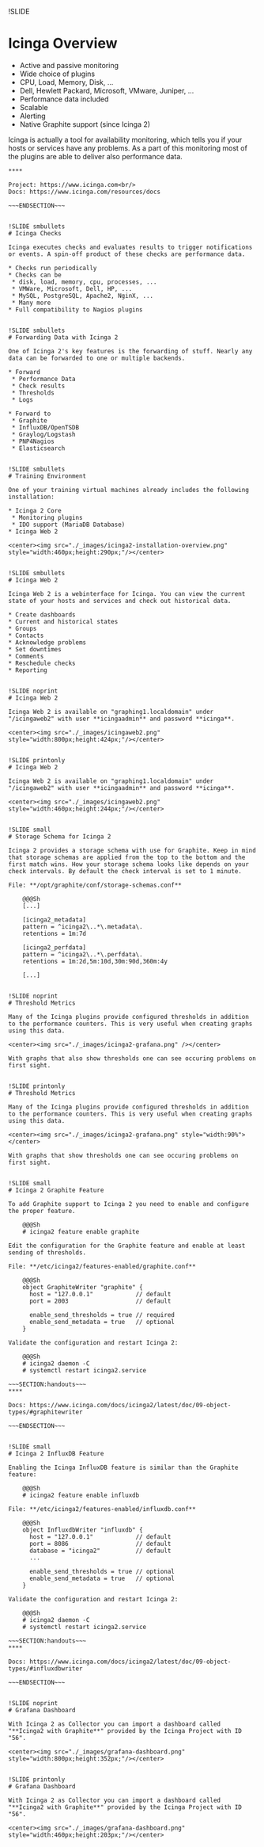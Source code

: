 !SLIDE
# Icinga Overview

* Active and passive monitoring
* Wide choice of plugins
 * CPU, Load, Memory, Disk, ...
 * Dell, Hewlett Packard, Microsoft, VMware, Juniper, ...
* Performance data included
* Scalable
* Alerting
* Native Graphite support (since Icinga 2)

Icinga is actually a tool for availability monitoring, which tells you if your hosts or services have any problems. As a part of this monitoring most of the plugins are able to deliver also performance data.

~~~SECTION:handouts~~~
****

Project: https://www.icinga.com<br/>
Docs: https://www.icinga.com/resources/docs

~~~ENDSECTION~~~


!SLIDE smbullets
# Icinga Checks

Icinga executes checks and evaluates results to trigger notifications or events. A spin-off product of these checks are performance data.

* Checks run periodically
* Checks can be
 * disk, load, memory, cpu, processes, ...
 * VMWare, Microsoft, Dell, HP, ...
 * MySQL, PostgreSQL, Apache2, NginX, ...
 * Many more
* Full compatibility to Nagios plugins


!SLIDE smbullets
# Forwarding Data with Icinga 2

One of Icinga 2's key features is the forwarding of stuff. Nearly any data can be forwarded to one or multiple backends.

* Forward
 * Performance Data
 * Check results
 * Thresholds
 * Logs

* Forward to
 * Graphite
 * InfluxDB/OpenTSDB
 * Graylog/Logstash
 * PNP4Nagios
 * Elasticsearch


!SLIDE smbullets
# Training Environment

One of your training virtual machines already includes the following installation:

* Icinga 2 Core
 * Monitoring plugins
 * IDO support (MariaDB Database)
* Icinga Web 2

<center><img src="./_images/icinga2-installation-overview.png" style="width:460px;height:290px;"/></center>


!SLIDE smbullets
# Icinga Web 2

Icinga Web 2 is a webinterface for Icinga. You can view the current state of your hosts and services and check out historical data.

* Create dashboards
* Current and historical states
* Groups
* Contacts
* Acknowledge problems
* Set downtimes
* Comments
* Reschedule checks
* Reporting


!SLIDE noprint
# Icinga Web 2

Icinga Web 2 is available on "graphing1.localdomain" under "/icingaweb2" with user **icingaadmin** and password **icinga**.

<center><img src="./_images/icingaweb2.png" style="width:800px;height:424px;"/></center>


!SLIDE printonly
# Icinga Web 2

Icinga Web 2 is available on "graphing1.localdomain" under "/icingaweb2" with user **icingaadmin** and password **icinga**.

<center><img src="./_images/icingaweb2.png" style="width:460px;height:244px;"/></center>


!SLIDE small
# Storage Schema for Icinga 2

Icinga 2 provides a storage schema with use for Graphite. Keep in mind that storage schemas are applied from the top to the bottom and the first match wins. How your storage schema looks like depends on your check intervals. By default the check interval is set to 1 minute.

File: **/opt/graphite/conf/storage-schemas.conf**

    @@@Sh
    [...]

    [icinga2_metadata]
    pattern = ^icinga2\..*\.metadata\.
    retentions = 1m:7d
    
    [icinga2_perfdata]
    pattern = ^icinga2\..*\.perfdata\.
    retentions = 1m:2d,5m:10d,30m:90d,360m:4y

    [...]


!SLIDE noprint
# Threshold Metrics

Many of the Icinga plugins provide configured thresholds in addition to the performance counters. This is very useful when creating graphs using this data.

<center><img src="./_images/icinga2-grafana.png" /></center>

With graphs that also show thresholds one can see occuring problems on first sight.


!SLIDE printonly
# Threshold Metrics

Many of the Icinga plugins provide configured thresholds in addition to the performance counters. This is very useful when creating graphs using this data.

<center><img src="./_images/icinga2-grafana.png" style="width:90%"></center>

With graphs that show thresholds one can see occuring problems on first sight.


!SLIDE small
# Icinga 2 Graphite Feature

To add Graphite support to Icinga 2 you need to enable and configure the proper feature.

    @@@Sh 
    # icinga2 feature enable graphite

Edit the configuration for the Graphite feature and enable at least sending of thresholds.

File: **/etc/icinga2/features-enabled/graphite.conf**

    @@@Sh
    object GraphiteWriter "graphite" {
      host = "127.0.0.1"            // default
      port = 2003                   // default

      enable_send_thresholds = true // required
      enable_send_metadata = true   // optional
    }

Validate the configuration and restart Icinga 2:

    @@@Sh
    # icinga2 daemon -C
    # systemctl restart icinga2.service

~~~SECTION:handouts~~~
****

Docs: https://www.icinga.com/docs/icinga2/latest/doc/09-object-types/#graphitewriter

~~~ENDSECTION~~~


!SLIDE small
# Icinga 2 InfluxDB Feature

Enabling the Icinga InfluxDB feature is similar than the Graphite feature:

    @@@Sh
    # icinga2 feature enable influxdb

File: **/etc/icinga2/features-enabled/influxdb.conf**

    @@@Sh
    object InfluxdbWriter "influxdb" {
      host = "127.0.0.1"            // default
      port = 8086                   // default
      database = "icinga2"          // default
      ...

      enable_send_thresholds = true // optional
      enable_send_metadata = true   // optional
    }

Validate the configuration and restart Icinga 2:

    @@@Sh
    # icinga2 daemon -C
    # systemctl restart icinga2.service

~~~SECTION:handouts~~~
****

Docs: https://www.icinga.com/docs/icinga2/latest/doc/09-object-types/#influxdbwriter

~~~ENDSECTION~~~


!SLIDE noprint
# Grafana Dashboard

With Icinga 2 as Collector you can import a dashboard called "**Icinga2 with Graphite**" provided by the Icinga Project with ID "56".

<center><img src="./_images/grafana-dashboard.png" style="width:800px;height:352px;"/></center>


!SLIDE printonly
# Grafana Dashboard

With Icinga 2 as Collector you can import a dashboard called "**Icinga2 with Graphite**" provided by the Icinga Project with ID "56".

<center><img src="./_images/grafana-dashboard.png" style="width:460px;height:203px;"/></center>
